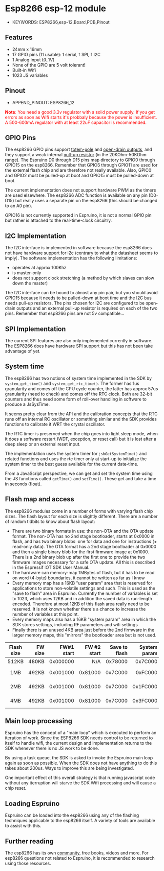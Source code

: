 <!--- Copyright (c) 2013 Gordon Williams, Pur3 Ltd. See the file LICENSE for copying permission. -->
Esp8266 esp-12 module
=====================

* KEYWORDS: ESP8266,esp-12,Board,PCB,Pinout

Features
-------

* 24mm x 16mm
* 17 GPIO pins (11 usable): 1 serial, 1 SPI, 1 I2C
* 1 Analog input (0..1V)
* None of the GPIO are 5 volt tolerant!
* Built-in Wifi
* 1023 JS variables

Pinout
------

* APPEND_PINOUT: ESP8266_12

<span style="color: red">**Note:** You need a good 3.3v regulator with a solid power supply.
If you get errors as soon as Wifi starts it's probbaly because the power is insufficient.
A 500-600mA regulator with at least 22uF capacitor is recommended.</span>

GPIO Pins
---------
The esp8266 GPIO pins support [totem-pole](https://en.wikipedia.org/wiki/Push%E2%80%93pull_output#Totem-pole_push.E2.80.93pull_output_stages) and [open-drain outputs](https://en.wikipedia.org/wiki/Open_collector), and they
support a weak internal [pull-up resistor](https://en.wikipedia.org/wiki/Pull-up_resistor) (in the 20KOhm-50KOhm range). The
Espruino D0 through D15 pins map directory to GPIO0 through GPIO15 on
the esp8266. Remember that GPIO6 through GPIO11 are used for the external
flash chip and are therefore not really available. Also, GPIO0 and GPIO2
must be pulled-up at boot and GPIO15 must be pulled-down at boot.

The current implementation does not support hardware PWM as the timers
are used elsewhere. The esp8266 ADC function is available on any pin
(D0-D15) but really uses a separate pin on the esp8266 (this should
be changed to an A0 pin).

GPIO16 is not currently supported in Espruino, it is not a normal GPIO
pin but rather is attached to the real-time-clock circuitry.

I2C Implementation
------------------
The I2C interface is implemented in software because the esp8266 does
not have hardware support for i2c (contrary to what the datasheet seems
to imply). The software implementation has the following limitations:
- operates at approx 100Khz
- is master-only
- does not support clock stretching (a method by which slaves can slow down the master)

The I2C interface can be bound to almost any pin pair, but you
should avoid GPIO15 because it needs to be pulled-down at boot time
and the I2C bus needs pull-up resistors. The pins chosen for I2C are
configured to be open-drain outputs and an external pull-up resistor
is required on each of the two pins. Remember that esp8266 pins are
not 5v compatible...

SPI Implementation
------------------

The current SPI features are also only implemented currently in software.  The ESP8266 does have
hardware SPI support but this has not been take advantage of yet.

System time
-----------
The esp8266 has two notions of system time implemented in the SDK by
`system_get_time()` and `system_get_rtc_time()`. The former has 1us
granularity and comes off the CPU cycle counter, the latter has approx
57us granularity (need to check) and comes off the RTC clock. Both are
32-bit counters and thus need some form of roll-over handling in software
to produce a JsSysTime.

It seems pretty clear from the API and the calibration concepts that the
RTC runs off an internal RC oscillator or something similar and the SDK
provides functions to calibrate it WRT the crystal oscillator.

The RTC timer is preserved when the chip goes into light sleep mode,
when it does a software restart (WDT, exception, or reset call) but it
is lost after a deep sleep or an external reset input.

The implementation uses the system timer for `jshGetSystemTime()` and
related functions and uses the rtc timer only at start-up to initialize
the system timer to the best guess available for the current date-time.

From a JavaScript perspective, we can get and set the system time using
the JS functions called `getTime()` and `setTime()`.  These get and take
a time in seconds (float).

Flash map and access
--------------------
The esp8266 modules come in a number of forms with varying flash chip
sizes. The flash layout for each size is slightly different. There are
a number of random tidbits to know about flash layout:

- There are two binary formats in use: the non-OTA and the OTA update
format. The non-OTA has no 2nd stage bootloader, starts at 0x0000 in
flash, and has two binary blobs: one for data and one for instructions (+
read-only data). The OTA format has a 2nd stage bootloader at 0x0000 and
then a single binary blob for the first firmware image at 0x1000. There
is a 2nd binary blob up after the first one to provide the two firmware
images necessary for a safe OTA update. All this is described in the
Espressif IOT SDK User Manual.
- The hardware can memory-map 1MBytes of flash, but it has to be read
on word (4-byte) boundaries, it cannot be written as far as I know
- Every memory map has a 16KB "user param" area that is reserved for
applications to store non-volatile settings and such. This is used as the
"save to flash" area in Espruino. Currently the number of variables is
set to 1023, which uses 12KB and in addition the saved data is run-length
encoded. Therefore at most 12KB of this flash area really need to be
reserved. It is not known whether there's a chance to increase the number
of variables at this point.
- Every memory maps also has a 16KB "system param" area in which the
SDK stores settings, including RF parameters and wifi settings
- Finally there is an unused 4KB area just before the 2nd firmware in the
larger memory maps, this "mirrors" the bootloader area but is not used.

Flash size | FW size | FW#1 start | FW #2 start | Save to flash | System param | SPIFFs | Free
:---------:|--------:|-----------:|------------:|--------------:|-------------:|-------:| -----:
512KB      | 480KB   | 0x000000   | N/A         | 0x78000       | 0x7C000      | N/A    | N/A
1MB        | 492KB   | 0x001000   | 0x81000     | 0x7C000       | 0xFC000      | N/A    | 0x80000 (4KB)
2MB        | 492KB   | 0x001000   | 0x81000     | 0x7C000       | 0x1FC000     | 0x100000 (1MB) | 0x80000 (4KB)
4MB        | 492KB   | 0x001000   | 0x81000     | 0x7C000       | 0x3FC000     | 0x100000 (3MB) | 0x80000 (4KB)

Main loop processing
--------------------
Espruino has the concept of a "main loop" which is executed to perform
an iteration of work.  Since the ESP8266 SDK needs control to be returned to
itself to handle wifi, the current design and implementation returns to the SDK
whenever there is no JS work to be done.

By using a task queue, the SDK is asked to invoke the Espruino main loop again as soon as
possible. When the SDK does not have anything to do this takes about 200us. Ways to
improve this are being investigated.

One important effect of this overall strategy is that running javascript code
without any iterruption will starve the SDK Wifi processing and will cause a
chip reset.

Loading Espruino
----------------

Espruino can be loaded into the esp8266 using any of the flashing techniques applicable to the esp8266 itself.  A variety of tools are available to assist with this.

Further reading
---------------

The esp8266 has its own [community](http://www.esp8266.com/), free books, videos and more.  For esp8266 questions not related to Espruino, it is recommended to research using those resources.
